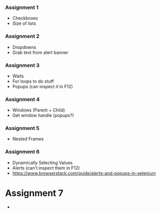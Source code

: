 ### Assignment 1
- Checkboxes
- Size of lists

### Assignment 2
- Dropdowns
- Grab text from alert banner

### Assignment 3
- Waits
- For loops to do stuff
- Popups (can inspect it in F12)

### Assignment 4
- Windows (Parent + Child)
- Get window handle (popups?)

### Assignment 5
- Nested Frames

### Assignment 6
- Dynamically Selecting Values
- Alerts (can't inspect them in F12)
- https://www.browserstack.com/guide/alerts-and-popups-in-selenium

# Assignment 7
- 